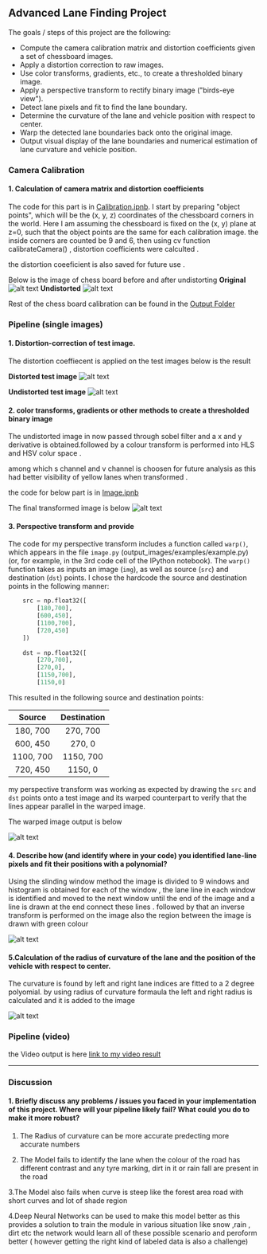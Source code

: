 ## Advanced Lane Finding Project ##

The goals / steps of this project are the following:

* Compute the camera calibration matrix and distortion coefficients given a set of chessboard images.
* Apply a distortion correction to raw images.
* Use color transforms, gradients, etc., to create a thresholded binary image.
* Apply a perspective transform to rectify binary image ("birds-eye view").
* Detect lane pixels and fit to find the lane boundary.
* Determine the curvature of the lane and vehicle position with respect to center.
* Warp the detected lane boundaries back onto the original image.
* Output visual display of the lane boundaries and numerical estimation of lane curvature and vehicle position.

[//]: # (Image References)

[image1]: ./camera_cal/calibration1.jpg "Distorted"
[image2]: ./output_images/Camera_cal/chessboard0.jpg "Undistorted"
[image3]: ./test_images/test1.jpg "Distorted test image"
[image4]: ./output_images/test_undist0.jpg "Undistorted test image"
[image5]: ./output_images/sobel0.jpg "Sobel filter output"
[image6]: ./output_images/warped/warped4.jpg "warped"
[image7]: ./output_images/lane_line/lane_line.jpg "Output"
[image8]: ./output_images/lane_line/lane_line0.jpg "Output_curve"
[video1]: ./project_video.mp4 "Video"




### Camera Calibration

#### 1. Calculation of camera matrix and distortion coefficients

The code for this part is in [Calibration.ipnb](./Calibration.ipynb).
I start by preparing "object points", which will be the (x, y, z) coordinates of the chessboard corners in the world. Here I am assuming the chessboard is fixed on the (x, y) plane at z=0, such that the object points are the same for each calibration image. 
the inside corners are counted be 9 and 6,
then using cv function calibrateCamera() , distortion coefficients were calculted .

the distortion coeeficient is also saved for future use .

Below is the image of chess board before and after undistorting
**Original**
![alt text][image1]
**Undistorted**
![alt text][image2]

Rest of the chess board calibration can be found in the [Output Folder](./output_images/Camera_cal/)



### Pipeline (single images)

#### 1. Distortion-correction of test image.

The distortion coeffiecent is applied on the test images below is the result

**Distorted test image**
![alt text][image3]

**Undistorted test image**
![alt text][image4]

#### 2. color transforms, gradients or other methods to create a thresholded binary image


The undistorted image in now passed through sobel filter and a x and y derivative is obtained.followed by a colour transform is performed into HLS and HSV colur space .

among which s channel and v channel is choosen for future analysis as this had better visibility of yellow lanes when transformed .

the code for below part is in [Image.ipnb](./Image.ipynb)

The final transformed image is below
![alt text][image5]




#### 3. Perspective transform and provide

The code for my perspective transform includes a function called `warp()`, which appears in the file `image.py` (output_images/examples/example.py) (or, for example, in the 3rd code cell of the IPython notebook).  The `warp()` function takes as inputs an image (`img`), as well as source (`src`) and destination (`dst`) points.  I chose the hardcode the source and destination points in the following manner:

```python
    src = np.float32([
        [180,700],
        [600,450],
        [1100,700],
        [720,450]
    ])
    
    dst = np.float32([
        [270,700],
        [270,0],
        [1150,700],
        [1150,0]
```

This resulted in the following source and destination points:

| Source        | Destination   | 
|:-------------:|:-------------:| 
|  180, 700     | 270, 700      | 
| 600, 450      | 270, 0        |
| 1100, 700     | 1150, 700     |
| 720, 450      | 1150, 0       |

 my perspective transform was working as expected by drawing the `src` and `dst` points onto a test image and its warped counterpart to verify that the lines appear parallel in the warped image.

 The warped image output is below

![alt text][image6]

#### 4. Describe how (and identify where in your code) you identified lane-line pixels and fit their positions with a polynomial?

Using the slinding window method the image is divided to 9 windows and histogram is obtained for each of the window , the lane line in each window is identified and moved to the next window until the end of the image and a line is drawn at the end connect these lines . followed by that an inverse transform is performed on the image also the region between the image is drawn with green colour

![alt text][image7]

#### 5.Calculation of the radius of curvature of the lane and the position of the vehicle with respect to center.

The curvature is found by left and right lane indices are fitted to a 2 degree polyomial. by using radius of curvature formaula the left and right radius is calculated and it is added to the image

![alt text][image8]

### Pipeline (video)


the Video output is here 
[link to my video result](./test_videos_output/project_video_output.mp4)

---

### Discussion

#### 1. Briefly discuss any problems / issues you faced in your implementation of this project.  Where will your pipeline likely fail?  What could you do to make it more robust?

1. The Radius of curvature can be more accurate predecting more accurate numbers

2. The Model fails to identify the lane when the colour of the road has different contrast and any tyre marking, dirt in it or rain fall are present in the road

3.The Model also fails when curve is steep like the forest area road with short curves and lot of shade region 

4.Deep Neural Networks can be used to make this model better as this provides a solution to train the module in various situation like snow ,rain , dirt etc the network would learn all of these possible scenario and peroform better ( however getting the right kind of labeled data is also a challenge)



